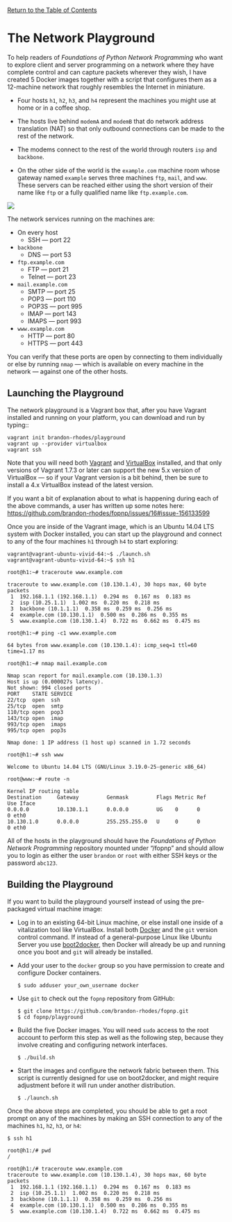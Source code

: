 [Return to the Table of Contents](https://github.com/brandon-rhodes/fopnp#readme)

# The Network Playground

To help readers of *Foundations of Python Network Programming* who want
to explore client and server programming on a network where they have
complete control and can capture packets wherever they wish, I have
created 5 Docker images together with a script that configures them as a
12-machine network that roughly resembles the Internet in miniature.

  * Four hosts `h1`, `h2`, `h3`, and `h4` represent the machines you
    might use at home or in a coffee shop.

  * The hosts live behind `modemA` and `modemB` that do network address
    translation (NAT) so that only outbound connections can be made to
    the rest of the network.

  * The modems connect to the rest of the world through routers `isp`
    and `backbone`.

  * On the other side of the world is the `example.com` machine room
    whose gateway named `example` serves three machines `ftp`, `mail`,
    and `www`.  These servers can be reached either using the short
    version of their name like `ftp` or a fully qualified name like
    `ftp.example.com`.

<img src="https://raw.githubusercontent.com/brandon-rhodes/fopnp/m/diagrams/playground.png">

The network services running on the machines are:

  * On every host
    * SSH — port 22
  * `backbone`
    * DNS — port 53
  * `ftp.example.com`
    * FTP — port 21
    * Telnet — port 23
  * `mail.example.com`
    * SMTP — port 25
    * POP3 — port 110
    * POP3S — port 995
    * IMAP — port 143
    * IMAPS — port 993
  * `www.example.com`
    * HTTP — port 80
    * HTTPS — port 443

You can verify that these ports are open by connecting to them
individually or else by running `nmap` — which is available on every
machine in the network — against one of the other hosts.

## Launching the Playground

The network playground is a Vagrant box that, after you have Vagrant
installed and running on your platform, you can download and run by
typing::

    vagrant init brandon-rhodes/playground
    vagrant up --provider virtualbox
    vagrant ssh

Note that you will need both [Vagrant](https://www.vagrantup.com/) and
[VirtualBox](https://www.virtualbox.org/wiki/Downloads) installed, and
that only versions of Vagrant 1.7.3 or later can support the new 5.x
version of VirtualBox — so if your Vagrant version is a bit behind, then
be sure to install a 4.x VirtualBox instead of the latest version.

If you want a bit of explanation about to what is happening during each
of the above commands, a user has written up some notes here:
https://github.com/brandon-rhodes/fopnp/issues/16#issue-156133599

Once you are inside of the Vagrant image, which is an Ubuntu 14.04 LTS
system with Docker installed, you can start up the playground and
connect to any of the four machines `h1` through `h4` to start
exploring:

    vagrant@vagrant-ubuntu-vivid-64:~$ ./launch.sh
    vagrant@vagrant-ubuntu-vivid-64:~$ ssh h1

    root@h1:~# traceroute www.example.com

    traceroute to www.example.com (10.130.1.4), 30 hops max, 60 byte packets
     1  192.168.1.1 (192.168.1.1)  0.294 ms  0.167 ms  0.183 ms
     2  isp (10.25.1.1)  1.002 ms  0.220 ms  0.218 ms
     3  backbone (10.1.1.1)  0.358 ms  0.259 ms  0.256 ms
     4  example.com (10.130.1.1)  0.500 ms  0.286 ms  0.355 ms
     5  www.example.com (10.130.1.4)  0.722 ms  0.662 ms  0.475 ms

    root@h1:~# ping -c1 www.example.com

    64 bytes from www.example.com (10.130.1.4): icmp_seq=1 ttl=60 time=1.17 ms

    root@h1:~# nmap mail.example.com

    Nmap scan report for mail.example.com (10.130.1.3)
    Host is up (0.000027s latency).
    Not shown: 994 closed ports
    PORT    STATE SERVICE
    22/tcp  open  ssh
    25/tcp  open  smtp
    110/tcp open  pop3
    143/tcp open  imap
    993/tcp open  imaps
    995/tcp open  pop3s

    Nmap done: 1 IP address (1 host up) scanned in 1.72 seconds

    root@h1:~# ssh www

    Welcome to Ubuntu 14.04 LTS (GNU/Linux 3.19.0-25-generic x86_64)

    root@www:~# route -n

    Kernel IP routing table
    Destination     Gateway         Genmask         Flags Metric Ref    Use Iface
    0.0.0.0         10.130.1.1      0.0.0.0         UG    0      0        0 eth0
    10.130.1.0      0.0.0.0         255.255.255.0   U     0      0        0 eth0

All of the hosts in the playground should have the *Foundations of
Python Network Programming* repository mounted under “/fopnp” and should
allow you to login as either the user `brandon` or `root` with either
SSH keys or the password `abc123`.

## Building the Playground

If you want to build the playground yourself instead of using the
pre-packaged virtual machine image:

  * Log in to an existing 64-bit Linux machine, or else install one
    inside of a vitalization tool like VirtualBox.  Install both
    [Docker](https://www.docker.com/) and the `git` version control
    command.  If instead of a general-purpose Linux like Ubuntu Server
    you use [boot2docker](https://github.com/boot2docker/boot2docker),
    then Docker will already be up and running once you boot and `git`
    will already be installed.

  * Add your user to the `docker` group so you have permission to create
    and configure Docker containers.

        $ sudo adduser your_own_username docker

  * Use `git` to check out the `fopnp` repository from GitHub:

        $ git clone https://github.com/brandon-rhodes/fopnp.git
        $ cd fopnp/playground

  * Build the five Docker images.  You will need `sudo` access to the
    root account to perform this step as well as the following step,
    because they involve creating and configuring network interfaces.

        $ ./build.sh

  * Start the images and configure the network fabric between them.
    This script is currently designed for use on boot2docker, and might
    require adjustment before it will run under another distribution.

        $ ./launch.sh

Once the above steps are completed, you should be able to get a root
prompt on any of the machines by making an SSH connection to any of the
machines `h1`, `h2`, `h3`, or `h4`:

    $ ssh h1

    root@h1:/# pwd
    /

    root@h1:/# traceroute www.example.com
    traceroute to www.example.com (10.130.1.4), 30 hops max, 60 byte packets
     1  192.168.1.1 (192.168.1.1)  0.294 ms  0.167 ms  0.183 ms
     2  isp (10.25.1.1)  1.002 ms  0.220 ms  0.218 ms
     3  backbone (10.1.1.1)  0.358 ms  0.259 ms  0.256 ms
     4  example.com (10.130.1.1)  0.500 ms  0.286 ms  0.355 ms
     5  www.example.com (10.130.1.4)  0.722 ms  0.662 ms  0.475 ms
